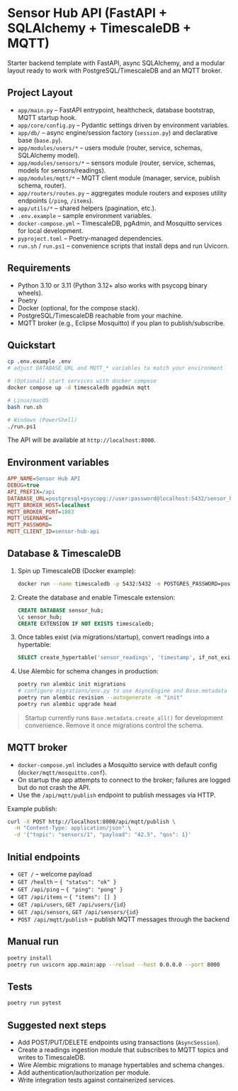 # Sensor Hub API (FastAPI + SQLAlchemy + TimescaleDB + MQTT)

Starter backend template with FastAPI, async SQLAlchemy, and a modular layout ready to work with PostgreSQL/TimescaleDB and an MQTT broker.

## Project Layout

- `app/main.py` – FastAPI entrypoint, healthcheck, database bootstrap, MQTT startup hook.
- `app/core/config.py` – Pydantic settings driven by environment variables.
- `app/db/` – async engine/session factory (`session.py`) and declarative base (`base.py`).
- `app/modules/users/*` – users module (router, service, schemas, SQLAlchemy model).
- `app/modules/sensors/*` – sensors module (router, service, schemas, models for sensors/readings).
- `app/modules/mqtt/*` – MQTT client module (manager, service, publish schema, router).
- `app/routers/routes.py` – aggregates module routers and exposes utility endpoints (`/ping`, `/items`).
- `app/utils/*` – shared helpers (pagination, etc.).
- `.env.example` – sample environment variables.
- `docker-compose.yml` – TimescaleDB, pgAdmin, and Mosquitto services for local development.
- `pyproject.toml` – Poetry-managed dependencies.
- `run.sh` / `run.ps1` – convenience scripts that install deps and run Uvicorn.

## Requirements

- Python 3.10 or 3.11 (Python 3.12+ also works with psycopg binary wheels).
- Poetry
- Docker (optional, for the compose stack).
- PostgreSQL/TimescaleDB reachable from your machine.
- MQTT broker (e.g., Eclipse Mosquitto) if you plan to publish/subscribe.

## Quickstart

```bash
cp .env.example .env
# adjust DATABASE_URL and MQTT_* variables to match your environment

# (Optional) start services with docker compose
docker compose up -d timescaledb pgadmin mqtt

# Linux/macOS
bash run.sh

# Windows (PowerShell)
./run.ps1
```

The API will be available at `http://localhost:8000`.

## Environment variables

```ini
APP_NAME=Sensor Hub API
DEBUG=true
API_PREFIX=/api
DATABASE_URL=postgresql+psycopg://user:password@localhost:5432/sensor_hub
MQTT_BROKER_HOST=localhost
MQTT_BROKER_PORT=1883
MQTT_USERNAME=
MQTT_PASSWORD=
MQTT_CLIENT_ID=sensor-hub-api
```

## Database & TimescaleDB

1. Spin up TimescaleDB (Docker example):

   ```bash
   docker run --name timescaledb -p 5432:5432 -e POSTGRES_PASSWORD=postgres -d timescale/timescaledb:2.15.2-pg16
   ```

2. Create the database and enable Timescale extension:

   ```sql
   CREATE DATABASE sensor_hub;
   \c sensor_hub;
   CREATE EXTENSION IF NOT EXISTS timescaledb;
   ```

3. Once tables exist (via migrations/startup), convert readings into a hypertable:

   ```sql
   SELECT create_hypertable('sensor_readings', 'timestamp', if_not_exists => TRUE);
   ```

4. Use Alembic for schema changes in production:

   ```bash
   poetry run alembic init migrations
   # configure migrations/env.py to use AsyncEngine and Base.metadata
   poetry run alembic revision --autogenerate -m "init"
   poetry run alembic upgrade head
   ```

> Startup currently runs `Base.metadata.create_all()` for development convenience. Remove it once migrations control the schema.

## MQTT broker

- `docker-compose.yml` includes a Mosquitto service with default config (`docker/mqtt/mosquitto.conf`).
- On startup the app attempts to connect to the broker; failures are logged but do not crash the API.
- Use the `/api/mqtt/publish` endpoint to publish messages via HTTP.

Example publish:

```bash
curl -X POST http://localhost:8000/api/mqtt/publish \
  -H "Content-Type: application/json" \
  -d '{"topic": "sensors/1", "payload": "42.5", "qos": 1}'
```

## Initial endpoints

- `GET /` – welcome payload
- `GET /health` – `{ "status": "ok" }`
- `GET /api/ping` – `{ "ping": "pong" }`
- `GET /api/items` – `{ "items": [] }`
- `GET /api/users`, `GET /api/users/{id}`
- `GET /api/sensors`, `GET /api/sensors/{id}`
- `POST /api/mqtt/publish` – publish MQTT messages through the backend

## Manual run

```bash
poetry install
poetry run uvicorn app.main:app --reload --host 0.0.0.0 --port 8000
```

## Tests

```bash
poetry run pytest
```

## Suggested next steps

- Add POST/PUT/DELETE endpoints using transactions (`AsyncSession`).
- Create a readings ingestion module that subscribes to MQTT topics and writes to TimescaleDB.
- Wire Alembic migrations to manage hypertables and schema changes.
- Add authentication/authorization per module.
- Write integration tests against containerized services.
